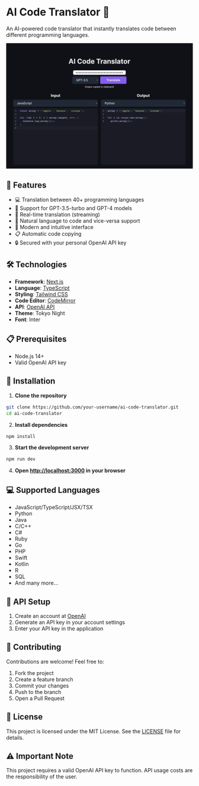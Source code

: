 # AI Code Translator 🚀

An AI-powered code translator that instantly translates code between different programming languages.

![AI Code Translator](./public/screenshot.png)

## 🌟 Features

- 💻 Translation between 40+ programming languages
- 🤖 Support for GPT-3.5-turbo and GPT-4 models
- 🔄 Real-time translation (streaming)
- 📝 Natural language to code and vice-versa support
- 🎨 Modern and intuitive interface
- 📋 Automatic code copying
- 🔒 Secured with your personal OpenAI API key

## 🛠️ Technologies

- **Framework**: [Next.js](https://nextjs.org/)
- **Language**: [TypeScript](https://www.typescriptlang.org/)
- **Styling**: [Tailwind CSS](https://tailwindcss.com/)
- **Code Editor**: [CodeMirror](https://codemirror.net/)
- **API**: [OpenAI API](https://openai.com/api/)
- **Theme**: Tokyo Night
- **Font**: Inter

## 📋 Prerequisites

- Node.js 14+ 
- Valid OpenAI API key

## 🚀 Installation

1. **Clone the repository**
```bash
git clone https://github.com/your-username/ai-code-translator.git
cd ai-code-translator
```

2. **Install dependencies**
```bash
npm install
```

3. **Start the development server**
```bash
npm run dev
```

4. **Open [http://localhost:3000](http://localhost:3000) in your browser**

## 💻 Supported Languages

- JavaScript/TypeScript/JSX/TSX
- Python
- Java
- C/C++
- C#
- Ruby
- Go
- PHP
- Swift
- Kotlin
- R
- SQL
- And many more...

## 🔑 API Setup

1. Create an account at [OpenAI](https://platform.openai.com/signup)
2. Generate an API key in your account settings
3. Enter your API key in the application

## 🤝 Contributing

Contributions are welcome! Feel free to:

1. Fork the project
2. Create a feature branch
3. Commit your changes
4. Push to the branch
5. Open a Pull Request

## 📝 License

This project is licensed under the MIT License. See the [LICENSE](LICENSE) file for details.

## ⚠️ Important Note

This project requires a valid OpenAI API key to function. API usage costs are the responsibility of the user.
